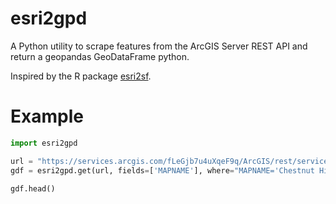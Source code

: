 # esri2gpd

A Python utility to scrape features from the ArcGIS Server REST API and return a geopandas GeoDataFrame
python.

Inspired by the R package [esri2sf](https://github.com/yonghah/esri2sf/).

# Example

```python
import esri2gpd

url = "https://services.arcgis.com/fLeGjb7u4uXqeF9q/ArcGIS/rest/services/Philly_Neighborhoods/FeatureServer/0"
gdf = esri2gpd.get(url, fields=['MAPNAME'], where="MAPNAME='Chestnut Hill'")

gdf.head()
```
